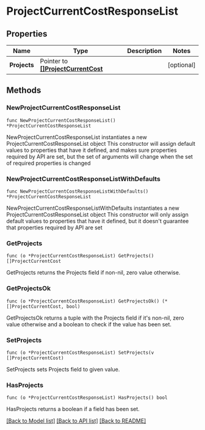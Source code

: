 # ProjectCurrentCostResponseList

## Properties

Name | Type | Description | Notes
------------ | ------------- | ------------- | -------------
**Projects** | Pointer to [**[]ProjectCurrentCost**](ProjectCurrentCost.md) |  | [optional] 

## Methods

### NewProjectCurrentCostResponseList

`func NewProjectCurrentCostResponseList() *ProjectCurrentCostResponseList`

NewProjectCurrentCostResponseList instantiates a new ProjectCurrentCostResponseList object
This constructor will assign default values to properties that have it defined,
and makes sure properties required by API are set, but the set of arguments
will change when the set of required properties is changed

### NewProjectCurrentCostResponseListWithDefaults

`func NewProjectCurrentCostResponseListWithDefaults() *ProjectCurrentCostResponseList`

NewProjectCurrentCostResponseListWithDefaults instantiates a new ProjectCurrentCostResponseList object
This constructor will only assign default values to properties that have it defined,
but it doesn't guarantee that properties required by API are set

### GetProjects

`func (o *ProjectCurrentCostResponseList) GetProjects() []ProjectCurrentCost`

GetProjects returns the Projects field if non-nil, zero value otherwise.

### GetProjectsOk

`func (o *ProjectCurrentCostResponseList) GetProjectsOk() (*[]ProjectCurrentCost, bool)`

GetProjectsOk returns a tuple with the Projects field if it's non-nil, zero value otherwise
and a boolean to check if the value has been set.

### SetProjects

`func (o *ProjectCurrentCostResponseList) SetProjects(v []ProjectCurrentCost)`

SetProjects sets Projects field to given value.

### HasProjects

`func (o *ProjectCurrentCostResponseList) HasProjects() bool`

HasProjects returns a boolean if a field has been set.


[[Back to Model list]](../README.md#documentation-for-models) [[Back to API list]](../README.md#documentation-for-api-endpoints) [[Back to README]](../README.md)


